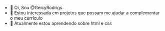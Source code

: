 - 👋 Oi, Sou @GeicyRodrigs
- 👀 Estou interessada em projetos que possam me ajudar a complementar o meu currículo 
- 🌱 Atualmente estou aprendendo sobre html e css
